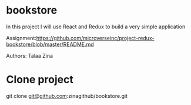 # bookstore
 In this project I will use React and Redux to build a very simple application
 
 Assignment:https://github.com/microverseinc/project-redux-bookstore/blob/master/README.md
 
 Authors: Talaa Zina 


# Clone project
   git clone git@github.com:zinagithub/bookstore.git
